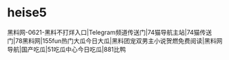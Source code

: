 # heise5
黑料网-0621-黑料不打烊入口|Telegram频道传送门|74猫导航主站|74猫传送门|78黑料网|155fun热门大瓜今日大瓜|黑料团宠双男主小说贺燃免费阅读|黑料网导航|国产吃瓜|51吃瓜中心今日吃瓜|881比鸭
